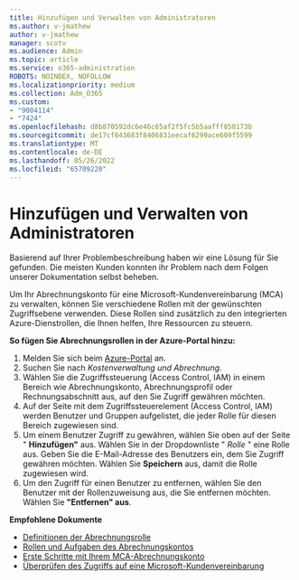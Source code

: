 ```yaml
---
title: Hinzufügen und Verwalten von Administratoren
ms.author: v-jmathew
author: v-jmathew
manager: scotv
ms.audience: Admin
ms.topic: article
ms.service: o365-administration
ROBOTS: NOINDEX, NOFOLLOW
ms.localizationpriority: medium
ms.collection: Adm_O365
ms.custom:
- "9004114"
- "7424"
ms.openlocfilehash: d8b870592dc6e46c65af2f5fc5b5aafff858173b
ms.sourcegitcommit: de17cf643683f8406831eecaf6299ace609f5599
ms.translationtype: MT
ms.contentlocale: de-DE
ms.lasthandoff: 05/26/2022
ms.locfileid: "65709220"
---
```

# <a name="how-to-add-and-manage-admins"></a>Hinzufügen und Verwalten von Administratoren

Basierend auf Ihrer Problembeschreibung haben wir eine Lösung für Sie gefunden. Die meisten Kunden konnten ihr Problem nach dem Folgen unserer Dokumentation selbst beheben.

Um Ihr Abrechnungskonto für eine Microsoft-Kundenvereinbarung (MCA) zu verwalten, können Sie verschiedene Rollen mit der gewünschten Zugriffsebene verwenden. Diese Rollen sind zusätzlich zu den integrierten Azure-Dienstrollen, die Ihnen helfen, Ihre Ressourcen zu steuern.

**So fügen Sie Abrechnungsrollen in der Azure-Portal hinzu:**

1. Melden Sie sich beim [Azure-Portal](https://portal.azure.com/) an.
2. Suchen Sie nach *Kostenverwaltung und Abrechnung*.
3. Wählen Sie die Zugriffssteuerung (Access Control, IAM) in einem Bereich wie Abrechnungskonto, Abrechnungsprofil oder Rechnungsabschnitt aus, auf den Sie Zugriff gewähren möchten.
4. Auf der Seite mit dem Zugriffssteuerelement (Access Control, IAM) werden Benutzer und Gruppen aufgelistet, die jeder Rolle für diesen Bereich zugewiesen sind.
5. Um einem Benutzer Zugriff zu gewähren, wählen Sie oben auf der Seite " **Hinzufügen"** aus. Wählen Sie in der Dropdownliste " *Rolle* " eine Rolle aus. Geben Sie die E-Mail-Adresse des Benutzers ein, dem Sie Zugriff gewähren möchten. Wählen Sie **Speichern** aus, damit die Rolle zugewiesen wird.
6. Um den Zugriff für einen Benutzer zu entfernen, wählen Sie den Benutzer mit der Rollenzuweisung aus, die Sie entfernen möchten. Wählen Sie **"Entfernen" aus**.

**Empfohlene Dokumente**

- [Definitionen der Abrechnungsrolle](https://docs.microsoft.com/azure/cost-management-billing/manage/understand-mca-roles)
- [Rollen und Aufgaben des Abrechnungskontos](https://docs.microsoft.com/azure/cost-management-billing/manage/understand-mca-roles#billing-account-roles-and-tasks)
- [Erste Schritte mit Ihrem MCA-Abrechnungskonto](https://docs.microsoft.com/azure/cost-management-billing/understand/mca-overview)
- [Überprüfen des Zugriffs auf eine Microsoft-Kundenvereinbarung](https://docs.microsoft.com/azure/cost-management-billing/manage/change-credit-card?WT.mc_id=Portal-Microsoft_Azure_Support%22%20%5Cl%20%22manage-credit-cards-for-a-microsoft-customer-agreement%22%20%5Ct%20%22_blank#check-the-type-of-your-account)
